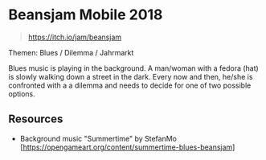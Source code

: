 # Beansjam  Mobile 2018
> https://itch.io/jam/beansjam

Themen: Blues / Dilemma / Jahrmarkt

Blues music is playing in the background.
A man/woman with a fedora (hat) is slowly walking down a street in the dark.
Every now and then, he/she is confronted with a a dilemma and needs to decide for one of two possible options.

## Resources
* Background music "Summertime" by StefanMo [https://opengameart.org/content/summertime-blues-beansjam]
